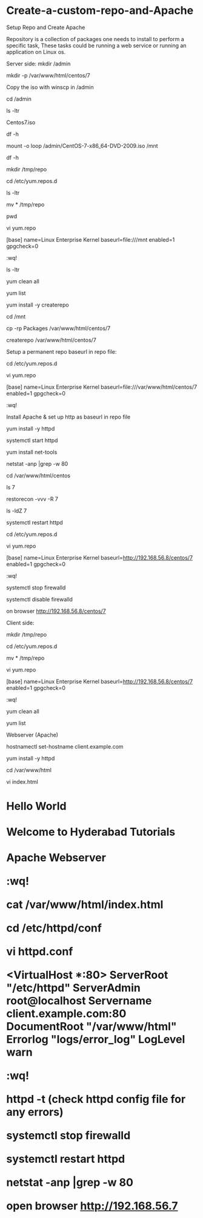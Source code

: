 # Create-a-custom-repo-and-Apache
Setup Repo and Create Apache

Repository is a collection of packages one needs to install to perform a specific task, These tasks could be running a web service or running an application on Linux os.

Server side:
mkdir /admin

mkdir -p /var/www/html/centos/7

Copy the iso with winscp in /admin

cd /admin

ls -ltr

Centos7.iso

df -h

mount -o loop /admin/CentOS-7-x86_64-DVD-2009.iso /mnt

df -h

mkdir /tmp/repo

cd /etc/yum.repos.d

ls -ltr

mv * /tmp/repo

pwd

vi yum.repo

[base]
name=Linux Enterprise Kernel
baseurl=file:///mnt
enabled=1
gpgcheck=0

:wq!

ls -ltr 

yum clean all

yum list

yum install -y createrepo


cd /mnt

cp -rp Packages /var/www/html/centos/7

createrepo /var/www/html/centos/7


Setup a permanent repo baseurl in repo file:

cd /etc/yum.repos.d 

vi yum.repo

[base]
name=Linux Enterprise Kernel
baseurl=file:///var/www/html/centos/7
enabled=1
gpgcheck=0

:wq!

Install Apache & set up http as baseurl in repo file

yum install -y httpd

systemctl start httpd

yum install net-tools

netstat -anp |grep -w 80

cd /var/www/html/centos

ls 7

restorecon -vvv -R 7

ls -ldZ 7

systemctl restart httpd

cd /etc/yum.repos.d 

vi yum.repo

[base]
name=Linux Enterprise Kernel
baseurl=http://192.168.56.8/centos/7
enabled=1
gpgcheck=0

:wq!

systemctl stop firewalld

systemctl disable firewalld

on browser http://192.168.56.8/centos/7

Client side:

mkdir /tmp/repo

cd /etc/yum.repos.d

mv * /tmp/repo

vi yum.repo

[base]
name=Linux Enterprise Kernel
baseurl=http://192.168.56.8/centos/7
enabled=1
gpgcheck=0

:wq!

yum clean all

yum list

Webserver (Apache)

hostnamectl set-hostname client.example.com

yum install -y httpd

cd /var/www/html

vi index.html

<h1>Hello World<br>
<br>Welcome to Hyderabad Tutorials<br>
<br>Apache Webserver<br>

:wq!

cat /var/www/html/index.html

cd /etc/httpd/conf

vi httpd.conf

<VirtualHost *:80>
ServerRoot "/etc/httpd"
ServerAdmin root@localhost
Servername client.example.com:80
DocumentRoot "/var/www/html"
Errorlog "logs/error_log"
LogLevel warn
</VirtualHost>

:wq!

httpd -t  (check httpd config file for any errors)

systemctl stop firewalld

systemctl restart httpd

netstat -anp |grep -w 80

open browser http://192.168.56.7
